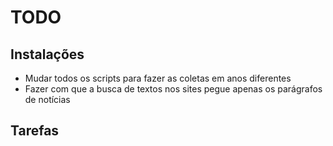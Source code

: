 # TODO

## Instalações

- Mudar todos os scripts para fazer as coletas em anos diferentes
- Fazer com que a busca de textos nos sites pegue apenas os parágrafos de notícias

## Tarefas

